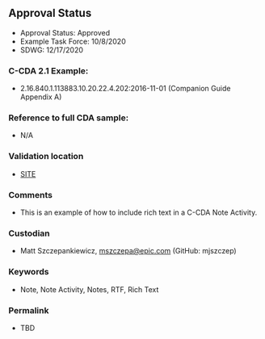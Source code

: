 ## Approval Status

* Approval Status: Approved
* Example Task Force: 10/8/2020
* SDWG: 12/17/2020

### C-CDA 2.1 Example:

* 2.16.840.1.113883.10.20.22.4.202:2016-11-01 (Companion Guide Appendix A)

### Reference to full CDA sample:

* N/A


### Validation location

* [SITE](https://site.healthit.gov/sandbox-ccda/ccda-validator)


### Comments

* This is an example of how to include rich text in a C-CDA Note Activity.

### Custodian

* Matt Szczepankiewicz, mszczepa@epic.com (GitHub: mjszczep)

### Keywords

* Note, Note Activity, Notes, RTF, Rich Text


### Permalink

* TBD
